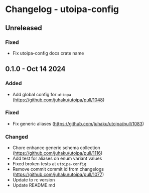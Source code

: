# Changelog - utoipa-config

## Unreleased

### Fixed

* Fix utoipa-config docs crate name

## 0.1.0 - Oct 14 2024

### Added

* Add global config for `utiopa` (https://github.com/juhaku/utoipa/pull/1048)

### Fixed

* Fix generic aliases (https://github.com/juhaku/utoipa/pull/1083)

### Changed

* Chore enhance generic schema collection (https://github.com/juhaku/utoipa/pull/1116)
* Add test for aliases on enum variant values
* Fixed broken tests at `utoipa-config`
* Remove commit commit id from changelogs (https://github.com/juhaku/utoipa/pull/1077)
* Update to rc version
* Update README.md

